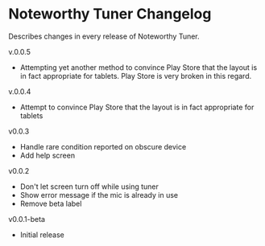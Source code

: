 # Noteworthy Tuner Changelog

Describes changes in every release of Noteworthy Tuner.

v.0.0.5

 * Attempting yet another method to convince Play Store that the
   layout is in fact appropriate for tablets.  Play Store is very
   broken in this regard.

v.0.0.4

 * Attempt to convince Play Store that the layout is in fact
   appropriate for tablets

v0.0.3

 * Handle rare condition reported on obscure device
 * Add help screen

v0.0.2

 * Don't let screen turn off while using tuner
 * Show error message if the mic is already in use
 * Remove beta label

v0.0.1-beta

 * Initial release
